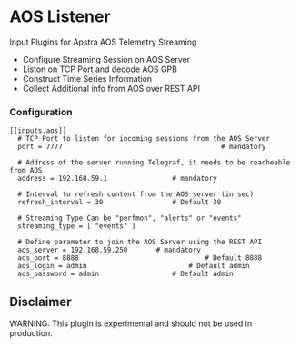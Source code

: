 # AOS Listener

Input Plugins for Apstra AOS Telemetry Streaming
 - Configure Streaming Session on AOS Server
 - Liston on TCP Port and decode AOS GPB
 - Construct Time Series Information
 - Collect Additional info from AOS over REST API

### Configuration
```
[[inputs.aos]]
  # TCP Port to listen for incoming sessions from the AOS Server
  port = 7777										# mandatory

  # Address of the server running Telegraf, it needs to be reacheable from AOS
  address = 192.168.59.1				# mandatory

  # Interval to refresh content from the AOS server (in sec)
  refresh_interval = 30					# Default 30

  # Streaming Type Can be "perfmon", "alerts" or "events"
  streaming_type = [ "events" ]

  # Define parameter to join the AOS Server using the REST API
  aos_server = 192.168.59.250		# mandatory
  aos_port = 8888								# Default 8888
  aos_login = admin							# Default admin
  aos_password = admin					# Default admin
```

## Disclaimer
WARNING: This plugin is experimental and should not be used in production.
